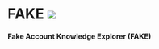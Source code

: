 # FAKE ![](https://img.shields.io/badge/-Live-darkgreen)

**Fake Account Knowledge Explorer (FAKE)**
